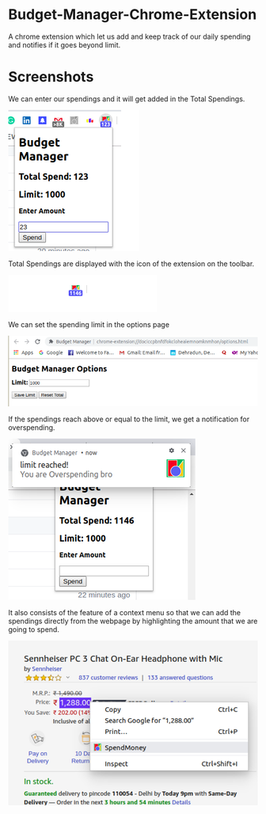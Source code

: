 # Budget-Manager-Chrome-Extension
A chrome extension which let us add and keep track of our daily spending and notifies if it goes beyond limit.

# Screenshots

We can enter our spendings and it will get added in the Total Spendings.

![Image](./Screenshots/popup.png)      
  
Total Spendings are displayed with the icon of the extension on the toolbar.

![Image](./Screenshots/icon.png)  
  
We can set the spending limit in the options page

![Image](./Screenshots/options-page.png) 
     
If the spendings reach above or equal to the limit, we get a notification for overspending.

![Image](./Screenshots/notification.png) 
    
It also consists of the feature of a context menu so that we can add the spendings directly from the webpage by highlighting the amount that we are going to spend.

![Image](./Screenshots/context-menu.png)
